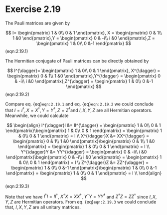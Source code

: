 # Exercise 2.19

The Pauli matrices are given by

$$
I= \begin{pmatrix}
1 & 0\\ 0 & 1
\end{pmatrix}, X = \begin{pmatrix}
0 & 1\\ 1 &0
\end{pmatrix},Y = \begin{pmatrix}
0 & -i\\ i &0
\end{pmatrix},Z = \begin{pmatrix}
1 & 0\\ 0 &-1
\end{pmatrix} 
$$(eqn:2.19.1)

The Hermitian conjugate of Pauli matrices can be directly obtained by

$$
I^{\dagger}= \begin{pmatrix}
1 & 0\\ 0 & 1
\end{pmatrix}, X^{\dagger} = \begin{pmatrix}
0 & 1\\ 1 &0
\end{pmatrix},Y^{\dagger} = \begin{pmatrix}
0 & -i\\ i &0
\end{pmatrix},Z^{\dagger} = \begin{pmatrix}
1 & 0\\ 0 &-1
\end{pmatrix} 
$$(eqn:2.19.2)

Compare eq. {eq}`eqn:2.19.1` and eq. {eq}`eqn:2.19.2` we could conclude that $I=I^{\dagger}, X=X^{\dagger}, Y=Y^{\dagger}, Z=Z^{\dagger}$​ and $I, X, Y, Z$ are all Hermitian operators. Meanwhile, we could calculate 

$$
\begin{align}
I^{\dagger}I &= II^{\dagger} = \begin{pmatrix}
1 & 0\\ 0 & 1
\end{pmatrix}\begin{pmatrix}
1 & 0\\ 0 & 1
\end{pmatrix} = \begin{pmatrix}
1 & 0\\ 0 & 1
\end{pmatrix} = I \\
X^{\dagger}X &= XX^{\dagger} = \begin{pmatrix}
0 & 1\\ 1 &0
\end{pmatrix}\begin{pmatrix}
0 & 1\\ 1 &0
\end{pmatrix} = \begin{pmatrix}
1 & 0\\ 0 & 1
\end{pmatrix} = I \\
Y^{\dagger}Y &= YY^{\dagger} = \begin{pmatrix}
0 & -i\\ i &0
\end{pmatrix}\begin{pmatrix}
0 & -i\\ i &0
\end{pmatrix} = \begin{pmatrix}
1 & 0\\ 0 & 1
\end{pmatrix} = I \\
Z^{\dagger}Z &= ZZ^{\dagger} = \begin{pmatrix}
1 & 0\\ 0 &-1
\end{pmatrix}\begin{pmatrix}
1 & 0\\ 0 &-1
\end{pmatrix} = \begin{pmatrix}
1 & 0\\ 0 & 1
\end{pmatrix} = I \\
\end{align}
$$(eqn:2.19.3)

Note that we have $I^{\dagger}I = II^{\dagger}$, $X^{\dagger}X = XX^{\dagger}$, $Y^{\dagger}Y = YY^{\dagger}$ and $Z^{\dagger}Z = ZZ^{\dagger}$ since $I, X, Y, Z$ are Hermitian operators. From eq. {eq}`eqn:2.19.3` we could conclude that, $I, X, Y, Z$ are all unitary matrices. 
